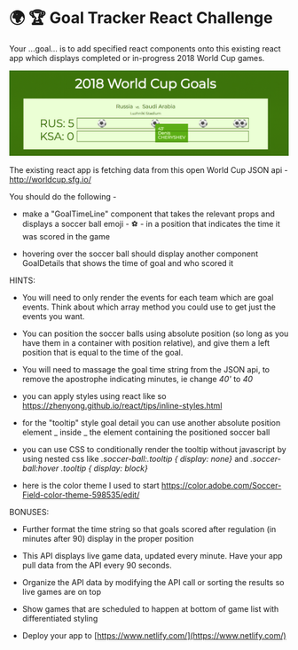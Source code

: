 # 🌍 🏆 Goal Tracker React Challenge

Your ...goal... is to add specified react components onto this existing react app which displays completed or in-progress 2018 World Cup games.

![Screenshot](screenshot.png)

The existing react app is fetching data from this open World Cup JSON api - http://worldcup.sfg.io/

You should do the following -

- make a "GoalTimeLine" component that takes the relevant props and displays a soccer ball emoji - ⚽️ - in a position that indicates the time it was scored in the game

- hovering over the soccer ball should display another component GoalDetails that shows the time of goal and who scored it

HINTS:

- You will need to only render the events for each team which are goal events. Think about which array method you could use to get just the events you want.

- You can position the soccer balls using absolute position (so long as you have them in a container with position relative), and give them a left position that is equal to the time of the goal.

- You will need to massage the goal time string from the JSON api, to remove the apostrophe indicating minutes, ie change _40'_ to _40_

- you can apply styles using react like so https://zhenyong.github.io/react/tips/inline-styles.html

- for the "tooltip" style goal detail you can use another absolute position element _ inside _ the element containing the positioned soccer ball

- you can use CSS to conditionally render the tooltip without javascript by using nested css like _.soccer-ball:.tooltip { display: none}_ and _.soccer-ball:hover .tooltip { display: block}_

- here is the color theme I used to start https://color.adobe.com/Soccer-Field-color-theme-598535/edit/

BONUSES:

- Further format the time string so that goals scored after regulation (in minutes after 90) display in the proper position

- This API displays live game data, updated every minute.  Have your app pull data from the API every 90 seconds.

- Organize the API data by modifying the API call or sorting the results so live games are on top

- Show games that are scheduled to happen at bottom of game list with differentiated styling

- Deploy your app to [https://www.netlify.com/](https://www.netlify.com/)
